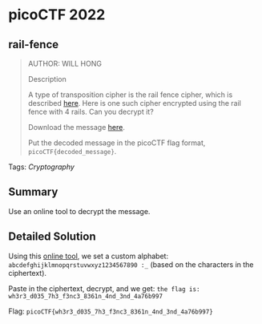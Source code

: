 # picoCTF 2022
## rail-fence

> AUTHOR: WILL HONG
>
> Description
>
> A type of transposition cipher is the rail fence cipher, which is described [here](https://en.wikipedia.org/wiki/Rail_fence_cipher). Here is one such cipher encrypted using the rail fence with 4 rails. Can you decrypt it?
>
> Download the message [here](https://github.com/03npan/ctf-write-ups/blob/main/picoctf-2022/cryptography/rail_fence/message.txt).
>
> Put the decoded message in the picoCTF flag format, `picoCTF{decoded_message}`.

Tags: *Cryptography*

## Summary

Use an online tool to decrypt the message.

## Detailed Solution

Using this [online tool](https://crypto.interactive-maths.com/rail-fence-cipher.html), we set a custom alphabet: `abcdefghijklmnopqrstuvwxyz1234567890 :_` (based on the characters in the ciphertext).

Paste in the ciphertext, decrypt, and we get: `the flag is: wh3r3_d035_7h3_f3nc3_8361n_4nd_3nd_4a76b997`

Flag: `picoCTF{wh3r3_d035_7h3_f3nc3_8361n_4nd_3nd_4a76b997}`